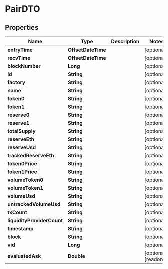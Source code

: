 

# PairDTO


## Properties

| Name | Type | Description | Notes |
|------------ | ------------- | ------------- | -------------|
|**entryTime** | **OffsetDateTime** |  |  [optional] |
|**recvTime** | **OffsetDateTime** |  |  [optional] |
|**blockNumber** | **Long** |  |  [optional] |
|**id** | **String** |  |  [optional] |
|**factory** | **String** |  |  [optional] |
|**name** | **String** |  |  [optional] |
|**token0** | **String** |  |  [optional] |
|**token1** | **String** |  |  [optional] |
|**reserve0** | **String** |  |  [optional] |
|**reserve1** | **String** |  |  [optional] |
|**totalSupply** | **String** |  |  [optional] |
|**reserveEth** | **String** |  |  [optional] |
|**reserveUsd** | **String** |  |  [optional] |
|**trackedReserveEth** | **String** |  |  [optional] |
|**token0Price** | **String** |  |  [optional] |
|**token1Price** | **String** |  |  [optional] |
|**volumeToken0** | **String** |  |  [optional] |
|**volumeToken1** | **String** |  |  [optional] |
|**volumeUsd** | **String** |  |  [optional] |
|**untrackedVolumeUsd** | **String** |  |  [optional] |
|**txCount** | **String** |  |  [optional] |
|**liquidityProviderCount** | **String** |  |  [optional] |
|**timestamp** | **String** |  |  [optional] |
|**block** | **String** |  |  [optional] |
|**vid** | **Long** |  |  [optional] |
|**evaluatedAsk** | **Double** |  |  [optional] [readonly] |



